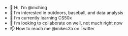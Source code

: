 - 👋 Hi, I’m @mching
- 👀 I’m interested in outdoors, baseball, and data analysis
- 🌱 I’m currently learning CS50x
- 💞️ I’m looking to collaborate on well, not much right now
- 📫 How to reach me @mikec2a on Twitter

<!---
mching/mching is a ✨ special ✨ repository because its `README.md` (this file) appears on your GitHub profile.
You can click the Preview link to take a look at your changes.
--->
